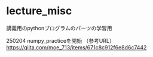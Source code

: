 # lecture_misc

講義用のpythonプログラムのパーツの学習用

250204 numpy_practiceを開始
（参考URL）
https://qiita.com/moe_713/items/671c8c912f6e8d6c7442